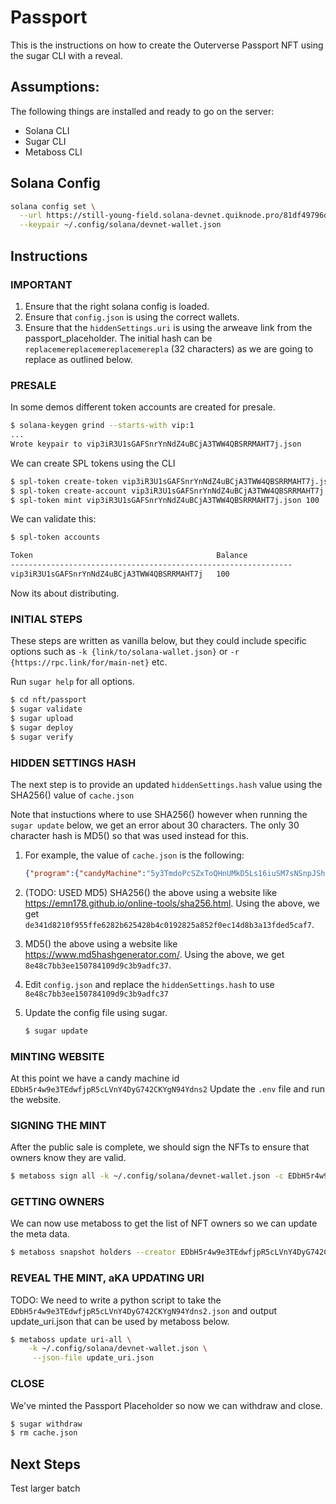 # Passport 

This is the instructions on how to create the Outerverse Passport NFT
using the sugar CLI with a reveal.

## Assumptions:
The following things are installed and ready to go on the server:
- Solana CLI
- Sugar CLI
- Metaboss CLI

## Solana Config

```bash
solana config set \
  --url https://still-young-field.solana-devnet.quiknode.pro/81df49796d09f840779524549a89c1d8c9eefb42/ \
  --keypair ~/.config/solana/devnet-wallet.json
```

## Instructions

### IMPORTANT
1. Ensure that the right solana config is loaded.
1. Ensure that `config.json` is using the correct wallets.
1. Ensure that the `hiddenSettings.uri` is using the arweave link from the passport_placeholder.  The initial hash can be `replacemereplacemereplacemerepla` (32 characters) as we are going to replace as outlined below.

### PRESALE

In some demos different token accounts are created for presale.

```bash
$ solana-keygen grind --starts-with vip:1
...
Wrote keypair to vip3iR3U1sGAFSnrYnNdZ4uBCjA3TWW4QBSRRMAHT7j.json
```

We can create SPL tokens using the CLI

```bash
$ spl-token create-token vip3iR3U1sGAFSnrYnNdZ4uBCjA3TWW4QBSRRMAHT7j.json --decimals 0
$ spl-token create-account vip3iR3U1sGAFSnrYnNdZ4uBCjA3TWW4QBSRRMAHT7j.json
$ spl-token mint vip3iR3U1sGAFSnrYnNdZ4uBCjA3TWW4QBSRRMAHT7j.json 100
```

We can validate this:
```bash
$ spl-token accounts

Token                                         Balance
---------------------------------------------------------------
vip3iR3U1sGAFSnrYnNdZ4uBCjA3TWW4QBSRRMAHT7j   100
```

Now its about distributing.

### INITIAL STEPS

These steps are written as vanilla below, but they could include specific options such as `-k {link/to/solana-wallet.json}` or `-r {https://rpc.link/for/main-net}` etc.  

Run `sugar help` for all options.

```bash
$ cd nft/passport
$ sugar validate
$ sugar upload
$ sugar deploy
$ sugar verify
```

### HIDDEN SETTINGS HASH

The next step is to provide an updated `hiddenSettings.hash` value using the SHA256() value of `cache.json`

Note that instuctions where to use SHA256() however when running the `sugar update` below, we get an error about 30 characters.
The only 30 character hash is MD5() so that was used instead for this.

1. For example, the value of `cache.json` is the following:
    ```json
    {"program":{"candyMachine":"5y3TmdoPcSZxToQHnUMkD5Ls16iuSM7sNSnpJShmNfLB","candyMachineCreator":"CUaPGmcmTiYTGCtderok5WPsENwrnqcNbWn5drdczyU2"},"items":{"0":{"name":"Testverse Passport #00000","image_hash":"fb29e9d83cc7963f90b045de01d45ffa7312b7793cba79ad5bc2c5c146956705","image_link":"https://arweave.net/WLNgbCx9afbfZkJ_2U8uHyGMGbh4tniSOSMFaD6wPmo","metadata_hash":"1e2762c81c12d7af8325a69f01a39b31c6d56cf1631f26b7b9689a1c36e41467","metadata_link":"https://arweave.net/66qabHg8n8cyWCmV7lACWS0iTuGu4E1uPRabb51npbE","onChain":false},"1":{"name":"Testverse Passport #00001","image_hash":"75f8ce39f970ebd559fb54be4cf344f84ddf5d3829270f39fc2eb8d405e1f2c1","image_link":"https://arweave.net/oaxV0RxLUnsJqVZS8FpR9XKulvoWSObCKvF0n8uVTuw","metadata_hash":"5651682bd3caad9f38d747d4684ec3c40a6201c7619d4140bb88ca3ec306e80c","metadata_link":"https://arweave.net/tHbMbBZI9Y1C30aG0_Ys-Cveb4k517OPkT0sJycFinI","onChain":false}}}
    ```

1. (TODO: USED MD5) SHA256() the above using a website like https://emn178.github.io/online-tools/sha256.html. Using the above, we get `de341d8210f955ffe6282b625428b4c0192825a852f0ec14d8b3a13fded5caf7`.

1. MD5() the above using a website like https://www.md5hashgenerator.com/. Using the above, we get `8e48c7bb3ee150784109d9c3b9adfc37`.

1. Edit `config.json` and replace the `hiddenSettings.hash` to use `8e48c7bb3ee150784109d9c3b9adfc37`

1. Update the config file using sugar.
    ```bash
    $ sugar update
    ```

### MINTING WEBSITE

At this point we have a candy machine id `EDbH5r4w9e3TEdwfjpR5cLVnY4DyG742CKYgN94Ydns2` 
Update the `.env` file and run the website.

### SIGNING THE MINT

After the public sale is complete, we should sign the NFTs to ensure that owners know they are valid.
```bash
$ metaboss sign all -k ~/.config/solana/devnet-wallet.json -c EDbH5r4w9e3TEdwfjpR5cLVnY4DyG742CKYgN94Ydns2 --v2
```

### GETTING OWNERS

We can now use metaboss to get the list of NFT owners so we can update the meta data.

```bash
$ metaboss snapshot holders --creator EDbH5r4w9e3TEdwfjpR5cLVnY4DyG742CKYgN94Ydns2 --v2
```

### REVEAL THE MINT, aKA UPDATING URI

TODO: We need to write a python script to take the `EDbH5r4w9e3TEdwfjpR5cLVnY4DyG742CKYgN94Ydns2.json`
and output update_uri.json that can be used by metaboss below.

```bash
$ metaboss update uri-all \
    -k ~/.config/solana/devnet-wallet.json \
     --json-file update_uri.json
```

### CLOSE

We've minted the Passport Placeholder so now we can withdraw and close.
```bash
$ sugar withdraw
$ rm cache.json
```

## Next Steps

Test larger batch
